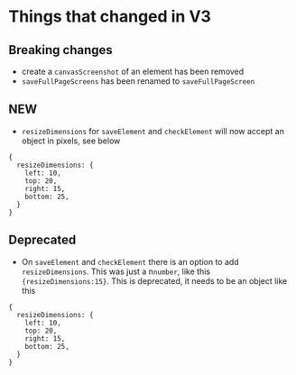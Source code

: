 # Things that changed in V3

## Breaking changes
- create a `canvasScreenshot` of an element has been removed
- `saveFullPageScreens` has been renamed to `saveFullPageScreen`


## NEW
- `resizeDimensions` for `saveElement` and `checkElement` will now accept an object in pixels, see below

```
{
  resizeDimensions: {
    left: 10,
    top: 20,
    right: 15,
    bottom: 25,
  }
}
```


## Deprecated
- On `saveElement` and `checkElement` there is an option to add `resizeDimensions`. This was just a n`number`, like this `{resizeDimensions:15}`. This is deprecated, it needs to be an object like this

```
{
  resizeDimensions: {
    left: 10,
    top: 20,
    right: 15,
    bottom: 25,
  }
}
```

